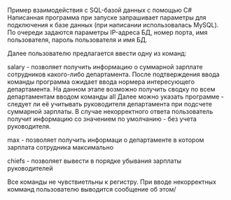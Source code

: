 Пример взаимодействия с SQL-базой данных с помощью C#
Написанная программа при запуске запрашивает параметры для подключения к базе данных (при написании использовалась MySQL). По очереди задаются параметры IP-адреса БД, номер порта, имя пользователя, пароль пользователя и имя БД.

Далее пользователю предлагается ввести одну из команд:

salary - позволяет получить информацию о суммарной зарплате сотрудников какого-либо департамента.
  После подтверждения ввода команды программа ожидает ввода нормера интересующего департамента. На данном этапе возможно получить сводку по всем департаментам вводом команды all
  Далее можно указать программе - следует ли её учитывать руководителя департамента при подсчете суммарной зарплаты. В случае некорректного ответа пользователь получит информацию со значением по умолчанию - без учета руководителя.
  
max - позволяет получить информаци о департаменте в котором зарплата сотрудника максимально

chiefs - позволяет вывести в порядке убывания зарплаты руководителей

Все команды не чувствиетльны к регистру. При вводе некорректных комманд пользователю выводится сообщение об этом/
